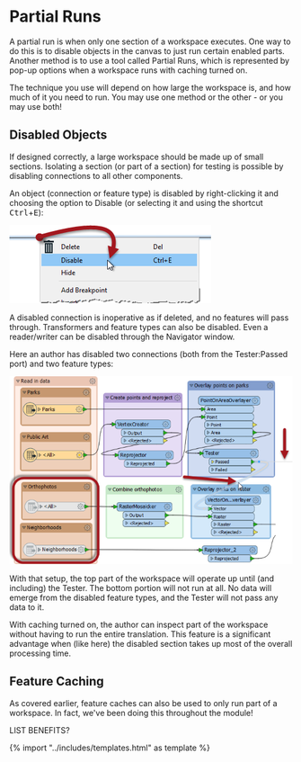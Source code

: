 # Partial Runs

A partial run is when only one section of a workspace executes. One way to do this is to disable objects in the canvas to just run certain enabled parts. Another method is to use a tool called Partial Runs, which is represented by pop-up options when a workspace runs with caching turned on.

The technique you use will depend on how large the workspace is, and how much of it you need to run. You may use one method or the other - or you may use both!

## Disabled Objects

If designed correctly, a large workspace should be made up of small sections. Isolating a section (or part of a section) for testing is possible by disabling connections to all other components.

An object (connection or feature type) is disabled by right-clicking it and choosing the option to Disable (or selecting it and using the shortcut <kbd>Ctrl</kbd>+<kbd>E</kbd>):

![](./Images/Img3.032.DisablingConnection.png)

A disabled connection is inoperative as if deleted, and no features will pass through. Transformers and feature types can also be disabled. Even a reader/writer can be disabled through the Navigator window.

Here an author has disabled two connections (both from the Tester:Passed port) and two feature types:

![](./Images/Img3.031.DisabledConnection.png)

With that setup, the top part of the workspace will operate up until (and including) the Tester. The bottom portion will not run at all. No data will emerge from the disabled feature types, and the Tester will not pass any data to it.

With caching turned on, the author can inspect part of the workspace without having to run the entire translation. This feature is a significant advantage when (like here) the disabled section takes up most of the overall processing time.

## Feature Caching

As covered earlier, feature caches can also be used to only run part of a workspace. In fact, we've been doing this throughout the module!

LIST BENEFITS?

{% import "../includes/templates.html" as template %}
